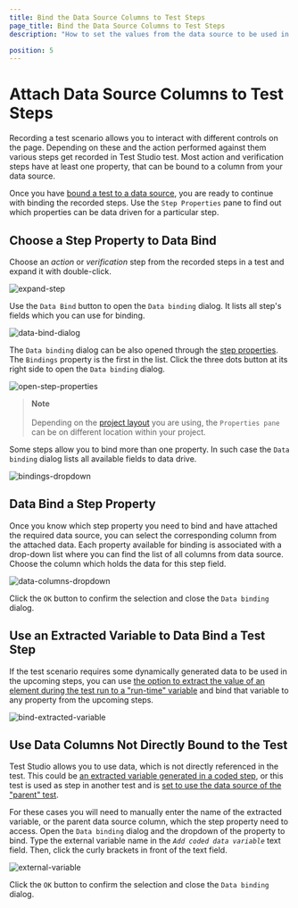 ```yaml
---
title: Bind the Data Source Columns to Test Steps
page_title: Bind the Data Source Columns to Test Steps
description: "How to set the values from the data source to be used in the test steps in Test Studio. Set a column from the data source/excel/csv/database for a enter text step in Test Studio. Parameterize the test in Test Studio. Parameterize the values selected from a drop down/ the values entered in a form"

position: 5
---
```

# Attach Data Source Columns to Test Steps

Recording a test scenario allows you to interact with different controls on the page. Depending on these and the action performed against them various steps get recorded in Test Studio test. Most action and verification steps have at least one property, that can be bound to a column from your data source.

Once you have <a href="/features/data-driven-testing/bind-test-data-source" target="_blank">bound a test to a data source</a>, you are ready to continue with binding the recorded steps.
Use the `Step Properties` pane to find out which properties can be data driven for a particular step.

## Choose a Step Property to Data Bind

Choose an _action_ or _verification_ step from the recorded steps in a test and expand it with double-click.

![expand-step](/img/automated-tests/data-drive-test/local-data-driven-test/expand-step.png)

Use the `Data Bind` button to open the `Data binding` dialog. It lists all step's fields which you can use for binding. 

![data-bind-dialog](/img/automated-tests/data-drive-test/local-data-driven-test/data-bind-dialog.png)

The `Data binding` dialog can be also opened through the <a href="/features/test-maintenance/test-step-properties" target="_blank">step properties</a>. The `Bindings` property is the first in the list. Click the three dots button at its right side to open the `Data binding` dialog.

![open-step-properties](/img/features/data-driven-testing/attach-columns-input-values/open-step-properties.png)

> __Note__
><br>
><br>
> Depending on the <a href="/automated-tests/customize-project/custom-layout" target="_blank">project layout</a> you are using, the `Properties pane` can be on different location within your project.

Some steps allow you to bind more than one property. In such case the `Data binding` dialog lists all available fields to data drive.

![bindings-dropdown](/img/features/data-driven-testing/attach-columns-input-values/bindings-dropdown.png)

## Data Bind a Step Property

Once you know which step property you need to bind and have attached the required data source, you can select the corresponding column from the attached data. Each property available for binding is associated with a drop-down list where you can find the list of all columns from data source. Choose the column which holds the data for this step field. 

![data-columns-dropdown](/img/features/data-driven-testing/attach-columns-input-values/data-columns-dropdown.png)

Click the `OK` button to confirm the selection and close the `Data binding` dialog.

## Use an Extracted Variable to Data Bind a Test Step

If the test scenario requires some dynamically generated data to be used in the upcoming steps, you can use <a href="/features/recorder/verifications/extraction" target="_blank">the option to extract the value of an element during the test run to a "run-time" variable</a> and bind that variable to any property from the upcoming steps.

![bind-extracted-variable](/img/features/data-driven-testing/attach-columns-input-values/bind-extracted-variable.png)

## Use Data Columns Not Directly Bound to the Test

Test Studio allows you to use data, which is not directly referenced in the test. This could be <a href="/advanced-topics/coded-samples/general/extracted-variables-in-code" target="_blank">an extracted variable generated in a coded step</a>, or this test is used as step in another test and is <a href="/advanced-topics/coded-samples/general/extracted-variables-in-code" target="_blank">set to use the data source of the "parent" test</a>.

For these cases you will need to manually enter the name of the extracted variable, or the parent data source column, which the step property need to access. Open the `Data binding` dialog and the dropdown of the property to bind. Type the external variable name in the _`Add coded data variable`_ text field. Then, click the curly brackets in front of the text field.

![external-variable](/img/features/data-driven-testing/attach-columns-input-values/external-variable.png)

Click the `OK` button to confirm the selection and close the `Data binding` dialog.

